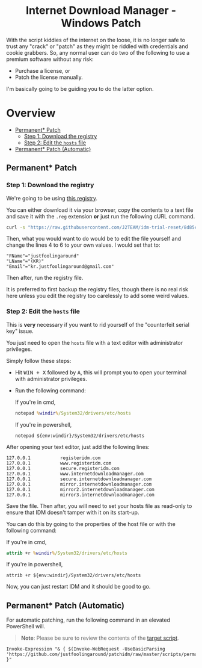 <h1 align="center">Internet Download Manager - Windows Patch</h1>

With the script kiddies of the internet on the loose, it is no longer safe to trust any "crack" or "patch" as they might be riddled with credentials and cookie grabbers. So, any normal user can do two of the following to use a premium software without any risk:
    
- Purchase a license, or
- Patch the license manually.

I'm basically going to be guiding you to do the latter option.

# Overview
- [Permanent* Patch](#permanent-patch)
   - [Step 1: Download the registry](#step-1-download-the-registry)
   - [Step 2: Edit the `hosts` file](#step-2-edit-the-hosts-file)
- [Permanent* Patch (Automatic)](##permanent-patch-automatic)

## Permanent* Patch

### Step 1: Download the registry

We're going to be using [this registry](https://raw.githubusercontent.com/J2TEAM/idm-trial-reset/8d85c475094c5b941ab917e2b6e5732e72076f1c/src/idm_reg.reg).

You can either download it via your browser, copy the contents to a text file and save it with the `.reg` extension **or** just run the following cURL command.

```sh
curl -s "https://raw.githubusercontent.com/J2TEAM/idm-trial-reset/8d85c475094c5b941ab917e2b6e5732e72076f1c/src/idm_reg.reg" -o "idm_reg.reg"
```

Then, what you would want to do would be to edit the file yourself and change the lines 4 to 6 to your own values. I would set that to:

```
"FName"="justfoolingaround"
"LName"="(KR)"
"Email"="kr.justfoolingaround@gmail.com"
```

Then after, run the registry file. 

It is preferred to first backup the registry files, though there is no real risk here unless you edit the registry too carelessly to add some weird values.

### Step 2: Edit the `hosts` file

This is **very** necessary if you want to rid yourself of the "counterfeit serial key" issue.

You just need to open the `hosts` file with a text editor with administrator privileges.

Simply follow these steps:

- Hit <kbd>WIN + X</kbd> followed by <kbd>A</kbd>, this will prompt you to open your terminal with administrator privileges.
- Run the following command:

    If you're in cmd,

    ```cmd
    notepad %windir%/System32/drivers/etc/hosts
    ```

    If you're in powershell,

    ```pwsh
    notepad ${env:windir}/System32/drivers/etc/hosts
    ```

After opening your text editor, just add the following lines:

```
127.0.0.1           registeridm.com
127.0.0.1           www.registeridm.com
127.0.0.1           secure.registeridm.com
127.0.0.1           www.internetdownloadmanager.com
127.0.0.1           secure.internetdownloadmanager.com
127.0.0.1           mirror.internetdownloadmanager.com
127.0.0.1           mirror2.internetdownloadmanager.com
127.0.0.1           mirror3.internetdownloadmanager.com
```

Save the file. Then after, you will need to set your hosts file as read-only to ensure that IDM doesn't tamper with it on its start-up.

You can do this by going to the properties of the host file or with the following command:

If you're in cmd,

```cmd
attrib +r %windir%/System32/drivers/etc/hosts
```

If you're in powershell,

```pwsh
attrib +r ${env:windir}/System32/drivers/etc/hosts
```

Now, you can just restart IDM and it should be good to go.
## Permanent* Patch (Automatic)

For automatic patching, run the following command in an elevated PowerShell will. 

>  **Note**: Please be sure to review the contents of the [target script](./scripts/permanent_patch.ps1).

```pwsh
Invoke-Expression "& { $(Invoke-WebRequest -UseBasicParsing 'https://github.com/justfoolingaround/patchidm/raw/master/scripts/permanent_patch.ps1') }"
```
